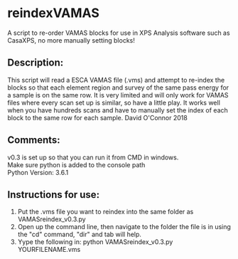 # reindexVAMAS
A script to re-order VAMAS blocks for use in XPS Analysis software such as CasaXPS, no more manually setting blocks!

## Description:
   This script will read a ESCA VAMAS file (.vms) and attempt to re-index the blocks so that each element 
   region and survey of the same pass energy for a sample is on the same row. It is very limited and will only
   work for VAMAS files where every scan set up is similar, so have a little play. It works well when you have
   hundreds scans and have to manually set the index of each block to the same row for each sample.
   David O'Connor 2018

## Comments:
  v0.3 is set up so that you can run it from CMD in windows.<br />
  Make sure python is added to the console path<br />
  Python Version: 3.6.1<br />
  
## Instructions for use:
  1. Put the .vms file you want to reindex into the same folder as VAMASreindex_v0.3.py
  2. Open up the command line, then navigate to the folder the file is in using the "cd" command, "dir" and tab will help.
  3. Yype the following in: python VAMASreindex_v0.3.py YOURFILENAME.vms
 
